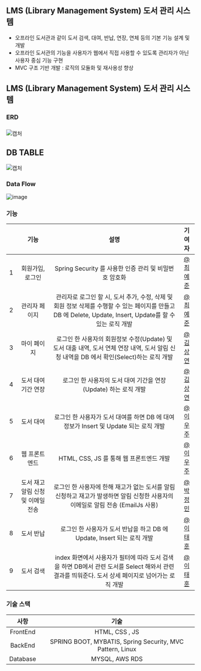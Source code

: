 ## LMS (Library Management System) 도서 관리 시스템
- 오프라인 도서관과 같이 도서 검색, 대여, 반납, 연장, 연체 등의 기본 기능 설계 및 개발
- 오프라인 도서관의 기능을 사용자가 웹에서 직접 사용할 수 있도록 관리자가 아닌 사용자 중심 기능 구현
- MVC 구조 기반 개발 : 로직의 모듈화 및 재사용성 향상

### 
## LMS (Library Management System) 도서 관리 시스템
### ERD
###
![캡처](https://user-images.githubusercontent.com/46439700/137826263-0c4a0df1-46d1-48e3-9bb7-21f36dafd0c4.PNG)

## DB TABLE
![캡처](https://user-images.githubusercontent.com/46439700/137830639-7d5a73c0-f418-4631-ba6b-4f554d48c71e.png)
### Data Flow
![image](https://user-images.githubusercontent.com/46439700/137826687-b7c5552c-9d5b-4ef4-ad72-da71200a9917.png)

### 기능
||기능|설명|기여자|
|:---:|:---:|:---:|:---:|
|1|회원가입, 로그인|Spring Security 를 사용한 인증 관리 및 비밀번호 암호화|[@최예준](http://www.google.co.kr)|
|2|관리자 페이지|관리자로 로그인 할 시, 도서 추가, 수정, 삭제 및 회원 정보 삭제를 수행할 수 있는 페이지를 만들고 DB 에 Delete, Update, Insert, Update를 할 수 있는 로직 개발|[@최예준](http://www.google.co.kr)|
|3|마이 페이지|로그인 한 사용자의 회원정보 수정(Update) 및 도서 대출 내역, 도서 연체 연장 내역, 도서 알림 신청 내역을 DB 에서 확인(Select)하는 로직 개발|[@김상연](https://github.com/cafe9210)|
|4|도서 대여 기간 연장|로그인 한 사용자의 도서 대여 기간을 연장(Update) 하는 로직 개발|[@김상연](https://github.com/cafe9210)|
|5|도서 대여|로그인 한 사용자가 도서 대여를 하면 DB 에 대여 정보가 Insert 및 Update 되는 로직 개발|[@이우주](https://github.com/leewoojju)|
|6|웹 프론트엔드|HTML, CSS, JS 를 통해 웹 프론트엔드 개발|[@이우주](https://github.com/leewoojju)|
|7|도서 재고 알림 신청 및 이메일 전송|로그인 한 사용자에 한해 재고가 없는 도서를 알림 신청하고 재고가 발생하면 알림 신청한 사용자의 이메일로 알림 전송 (EmailJs 사용)|[@박정민](https://github.com/qwa310)|
|8|도서 반납|로그인 한 사용자가 도서 반납을 하고 DB 에 Update, Insert 되는 로직 개발|[@이태훈](https://github.com/taehoon95)|
|9|도서 검색|index 화면에서 사용자가 필터에 따라 도서 검색을 하면 DB에서 관련 도서를 Select 해와서 관련 결과를 띄워준다. 도서 상세 페이지로 넘어가는 로직 개발|[@이태훈](https://github.com/taehoon95)|

### 기술 스택
|사항|기술|
|:---:|:---:|
|FrontEnd|HTML, CSS , JS|
|BackEnd|SPRING BOOT, MYBATIS, Spring Security, MVC Pattern, Linux|
|Database|MYSQL, AWS RDS|
